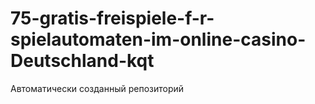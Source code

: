 # 75-gratis-freispiele-f-r-spielautomaten-im-online-casino-Deutschland-kqt
Автоматически созданный репозиторий

